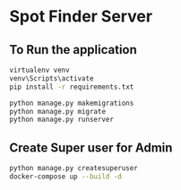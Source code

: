 # Spot Finder Server

## To Run the application

```bash
virtualenv venv
venv\Scripts\activate
pip install -r requirements.txt
```

```bash
python manage.py makemigrations
python manage.py migrate
python manage.py runserver
```

## Create Super user for Admin

```bash
python manage.py createsuperuser
docker-compose up --build -d

```

